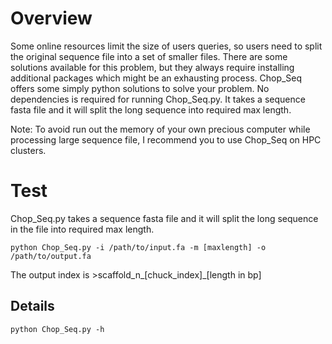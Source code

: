 # Overview
Some online resources limit the size of users queries, so users need to split the original sequence file into a set of smaller files. There are some solutions available for this problem, but they always require installing additional packages which might be an exhausting process. Chop_Seq offers some simply python solutions to solve your problem. No dependencies is required for running Chop_Seq.py. It takes a sequence fasta file and it will split the long sequence into required max length. 

Note: To avoid run out the memory of your own precious computer while processing large sequence file, I recommend you to use Chop_Seq on HPC clusters. 

# Test
Chop_Seq.py takes a sequence fasta file and it will split the long sequence in the file into required max length.

```
python Chop_Seq.py -i /path/to/input.fa -m [maxlength] -o /path/to/output.fa
```

The output index is >scaffold_n_[chuck_index]_[length in bp]


## Details
```
python Chop_Seq.py -h
```